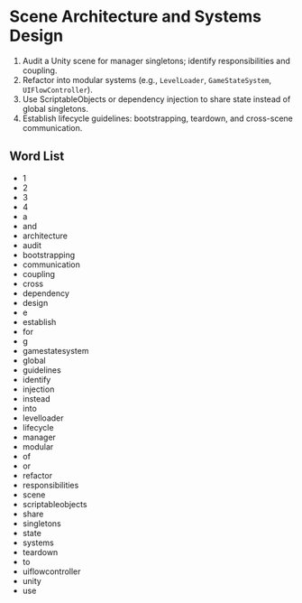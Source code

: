 # Scene Architecture and Systems Design
1. Audit a Unity scene for manager singletons; identify responsibilities and coupling.
2. Refactor into modular systems (e.g., `LevelLoader`, `GameStateSystem`, `UIFlowController`).
3. Use ScriptableObjects or dependency injection to share state instead of global singletons.
4. Establish lifecycle guidelines: bootstrapping, teardown, and cross-scene communication.

## Word List
- 1
- 2
- 3
- 4
- a
- and
- architecture
- audit
- bootstrapping
- communication
- coupling
- cross
- dependency
- design
- e
- establish
- for
- g
- gamestatesystem
- global
- guidelines
- identify
- injection
- instead
- into
- levelloader
- lifecycle
- manager
- modular
- of
- or
- refactor
- responsibilities
- scene
- scriptableobjects
- share
- singletons
- state
- systems
- teardown
- to
- uiflowcontroller
- unity
- use
